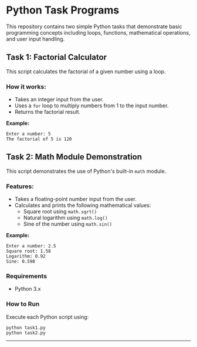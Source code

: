 # Python Task Programs

This repository contains two simple Python tasks that demonstrate basic programming concepts including loops, functions, mathematical operations, and user input handling.

## Task 1: Factorial Calculator

This script calculates the factorial of a given number using a loop.

### How it works:
- Takes an integer input from the user.
- Uses a `for` loop to multiply numbers from 1 to the input number.
- Returns the factorial result.

**Example:**
```
Enter a number: 5
The factorial of 5 is 120
```

## Task 2: Math Module Demonstration

This script demonstrates the use of Python's built-in `math` module.

### Features:
- Takes a floating-point number input from the user.
- Calculates and prints the following mathematical values:
  - Square root using `math.sqrt()`
  - Natural logarithm using `math.log()`
  - Sine of the number using `math.sin()`

**Example:**
```
Enter a number: 2.5
Square root: 1.58
Logarithm: 0.92
Sine: 0.598
```

### Requirements
- Python 3.x

### How to Run
Execute each Python script using:
```
python task1.py
python task2.py
```

---
